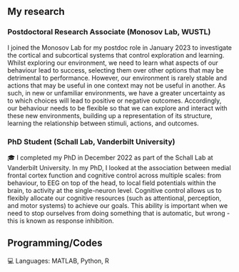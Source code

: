 ## My research
### Postdoctoral Research Associate (Monosov Lab, WUSTL)
I joined the Monosov Lab for my postdoc role in January 2023 to investigate the cortical and subcortical systems that control exploration and learning. Whilst exploring our environment, we need to learn what aspects of our behaviour lead to success, selecting them over other options that may be detrimental to performance. However, our environment is rarely stable and actions that may be useful in one context may not be useful in another. As such, in new or unfamiliar environments, we have a greater uncertainty as to which choices will lead to positive or negative outcomes. Accordingly, our behaviour needs to be flexible so that we can explore and interact with these new environments, building up a representation of its structure, learning the relationship between stimuli, actions, and outcomes.

### PhD Student (Schall Lab, Vanderbilt University)
🎓 I completed my PhD in December 2022 as part of the Schall Lab at Vanderbilt University. In my PhD, I looked at the association between medial frontal cortex function and cognitive control across multiple scales: from behaviour, to EEG on top of the head, to local field potentials within the brain, to activity at the single-neuron level. Cognitive control allows us to flexibly allocate our cognitive resources (such as attentional, perception, and motor systems) to achieve our goals. This ability is important when we need to stop ourselves from doing something that is automatic, but wrong - this is known as response inhibition. 

## Programming/Codes
💻 Languages: MATLAB, Python, R
